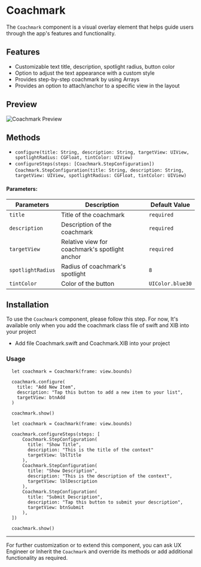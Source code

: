# Coachmark
The `Coachmark` component is a visual overlay element that helps guide users through the app's features and functionality.

## Features
-  Customizable text title, description, spotlight radius, button color
-  Option to adjust the text appearance with a custom style
-  Provides step-by-step coachmark by using Arrays
-  Provides an option to attach/anchor to a specific view in the layout

## Preview
![Coachmark Preview](https://res.cloudinary.com/dr6cm6n5f/image/upload/v1741336737/coachmark.gif)

## Methods
- `configure(title: String, description: String, targetView: UIView, spotlightRadius: CGFloat, tintColor: UIView)`
- `configureSteps(steps: [Coachmark.StepConfiguration])`
  `Coachmark.StepConfiguration(title: String, description: String, targetView: UIView, spotlightRadius: CGFloat, tintColor: UIView)`

#### Parameters:
| Parameters              | Description                                             | Default Value                             |
|-------------------------|---------------------------------------------------------|-------------------------------------------|
| `title`                 | Title of the coachmark                                  | `required`                                |
| `description`           | Description of the coachmark                            | `required`                                |
| `targetView`            | Relative view for coachmark's spotlight anchor          | `required`                                |
| `spotlightRadius`       | Radius of coachmark's spotlight                         | `8`                                       |
| `tintColor`             | Color of the button                                     | `UIColor.blue30`                          |

## Installation
To use the `Coachmark` component, please follow this step.
For now, It's available only when you add the coachmark class file of swift and XIB into your project
- Add file Coachmark.swift and Coachmark.XIB into your project

### Usage
```Example Show One Step
  let coachmark = Coachmark(frame: view.bounds)
        
  coachmark.configure(
    title: "Add New Item",
    description: "Tap this button to add a new item to your list",
    targetView: btnAdd
  )
        
  coachmark.show()
```

```Example Show More Than One Step
  let coachmark = Coachmark(frame: view.bounds)
        
  coachmark.configureSteps(steps: [
      Coachmark.StepConfiguration(
        title: "Show Title",
        description: "This is the title of the context"
        targetView: lblTitle
      ),
      Coachmark.StepConfiguration(
        title: "Show Description",
        description: "This is the description of the context",
        targetView: lblDescription
      ),
      Coachmark.StepConfiguration(
        title: "Submit Description",
        description: "Tap this button to submit your description",
        targetView: btnSubmit
      ),
  ])
        
  coachmark.show()
```
* * *

For further customization or to extend this component, you can ask UX Engineer or Inherit the `Coachmark` and override its methods or add additional functionality as required.
